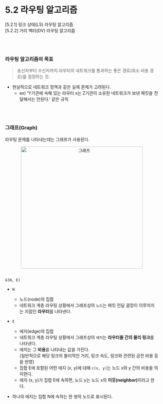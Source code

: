 # 5.2 라우팅 알고리즘

[5.2.1] 링크 상태(LS) 라우팅 알고리즘 </br>
[5.2.2] 거리 벡터(DV) 라우팅 알고리즘 </br>

</br>
</br>

### 라우팅 알고리즘의 목표
> 송신자부터 수신자까지 라우터의 네트워크를 통과하는 좋은 경로(최소 비용 경로)를 결정하는 것.
- 현실적으로 네트워크 정책과 같은 실제 문제가 고려된다.
  - ex) 'Y기관에 속해 있는 라우터 x는 Z기관이 소유한 네트워크가 보낸 패킷을 전달해서는 안된다.' 같은 규칙

</br>
</br>

### 그래프(Graph)
라우팅 문제를 나타내는데는 그래프가 사용된다.

<p align="center"><img width="400" alt="그래프" src="https://user-images.githubusercontent.com/86337233/213212557-7f4721cc-104d-4102-9c13-b4d45e4ae79d.png">

<br/>
<br/>

`G(N, E)`

- `N`
    - 노드(node)의 집합
    - 네트워크 계층 라우팅 상황에서 그래프상의 `노드`는 패킷 전달 결정이 이루어지는 지점인 **라우터**를 나타낸다.


- `E`
    - 에지(edge)의 집합
    - 네트워크 계층 라우팅 상황에서 그래프상의 `에지`는 **라우터들 간의 물리 링크**를 나타낸다.
    - 에지는 그 **비용**을 나타내는 값을 가진다.  
      (일반적으로 해당 링크의 물리적인 거리, 링크 속도, 링크와 관련된 금전 비용 등을 반영)
    - 집합 E에 포함된 어떤 에지 (x, y)에 대해 `c(x, y)`는 노드 x와 y 간의 비용을 의미한다.
    - 에지 (x, y)가 집합 E에 속하면, 노드 y는 노드 x의 <b>이웃(neighbor)</b>이라고 한다.


- 하나의 에지는 집합 N에 속하는 한 쌍의 노드로 표시된다.
